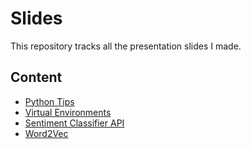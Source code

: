 # Slides

This repository tracks all the presentation slides I made.

## Content

- [Python Tips](./python_tips.html)
- [Virtual Environments](./virtualenvs.html)
- [Sentiment Classifier API](./sentiment_classifier_api.pdf)
- [Word2Vec](./word2vec.pdf)
